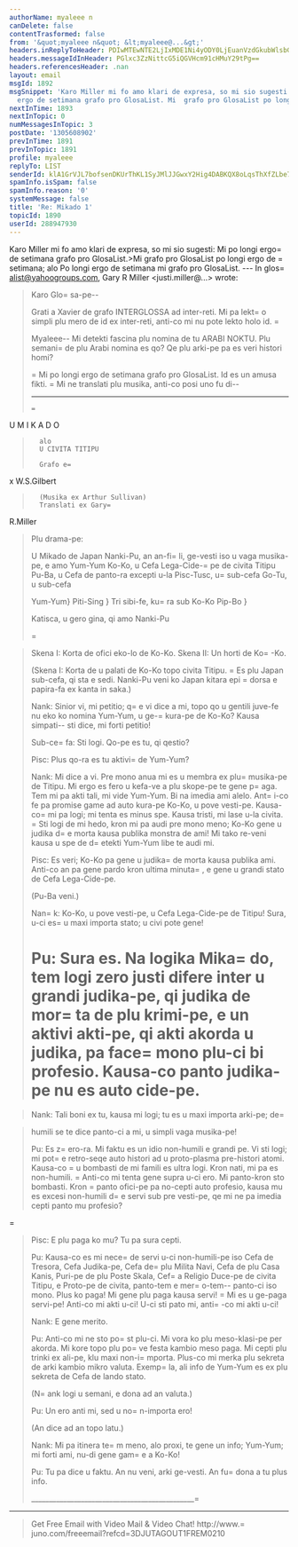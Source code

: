 ```yaml
---
authorName: myaleee n
canDelete: false
contentTrasformed: false
from: '&quot;myaleee n&quot; &lt;myaleee@...&gt;'
headers.inReplyToHeader: PDIwMTEwNTE2LjIxMDE1Ni4yODY0LjEuanVzdGkubWlsbGVyQGp1bm8uY29tPg==
headers.messageIdInHeader: PGlxc3ZzNittcG5iQGVHcm91cHMuY29tPg==
headers.referencesHeader: .nan
layout: email
msgId: 1892
msgSnippet: 'Karo Miller mi fo amo klari de expresa, so mi sio sugesti: Mi po longi
  ergo de setimana grafo pro GlosaList. Mi  grafo pro GlosaList po longi ergo de setimana;'
nextInTime: 1893
nextInTopic: 0
numMessagesInTopic: 3
postDate: '1305608902'
prevInTime: 1891
prevInTopic: 1891
profile: myaleee
replyTo: LIST
senderId: klA1GrVJL7bofsenDKUrThKL1SyJMlJJGwxY2Hig4DABKQX8oLqsThXfZLbe7bCh1M2o1UsaZk3VhvJ00RiLPG2QAyOaCA
spamInfo.isSpam: false
spamInfo.reason: '0'
systemMessage: false
title: 'Re: Mikado 1'
topicId: 1890
userId: 288947930
---
```


Karo Miller
mi fo amo klari de expresa, so mi sio sugesti:
Mi po longi ergo=
 de setimana grafo pro GlosaList.>Mi  grafo pro GlosaList po longi ergo de =
setimana; alo Po longi ergo de setimana mi grafo pro GlosaList.
--- In glos=
alist@yahoogroups.com, Gary R Miller <justi.miller@...> wrote:
>
> Karo Glo=
sa-pe--
> 
> Grati a Xavier de grafo INTERGLOSSA ad inter-reti.  Mi pa lekt=
o simpli
> plu mero de id ex inter-reti, anti-co mi nu pote lekto holo id.
=
> 
> Myaleee-- Mi detekti fascina plu nomina de tu ARABI NOKTU.  Plu semani=
 de
> plu Arabi nomina es qo?  Qe plu arki-pe pa es veri histori homi?
> 
>=
 Mi po longi ergo de setimana grafo pro GlosaList.  Id es un amusa fikti. 
=
> Mi ne translati plu musika, anti-co posi uno fu di--
> 
> * * *
> 
>     =
  U   M I K A D O
> 
>       alo
>       U CIVITA TITIPU
> 
>       Grafo e=
x W.S.Gilbert
>       (Musika ex Arthur Sullivan)
>       Translati ex Gary=
 R.Miller
> 
> 
> Plu drama-pe:
> 
> U Mikado de Japan
> Nanki-Pu, an an-fi=
li, ge-vesti iso u vaga musika-pe, e amo Yum-Yum
> Ko-Ko, u Cefa Lega-Cide-=
pe de civita Titipu
> Pu-Ba, u Cefa de panto-ra excepti u-la
> Pisc-Tusc, u=
 sub-cefa
> Go-Tu, u sub-cefa
> 
> Yum-Yum}
> Piti-Sing   } Tri sibi-fe, ku=
ra sub Ko-Ko
> Pip-Bo    }
> 
> Katisca, u gero gina, qi amo Nanki-Pu
> 
> =

> 
> Skena I:  Korta de ofici eko-lo de Ko-Ko.
> Skena II:  Un horti de Ko=
-Ko.
> 
> 
> 
> (Skena I:  Korta de u palati de Ko-Ko topo civita Titipu.  =
Es plu Japan
> sub-cefa, qi sta e sedi.  Nanki-Pu veni ko Japan kitara epi =
dorsa e
> papira-fa ex kanta in saka.)
> 
> Nank:  Sinior vi, mi petitio; q=
e vi dice a mi, topo qo u gentili juve-fe
> nu eko ko nomina Yum-Yum, u ge-=
kura-pe de Ko-Ko? Kausa simpati-- sti
> dice, mi forti petitio!
> 
> Sub-ce=
fa:  Sti logi.  Qo-pe es tu, qi qestio?
> 
> Pisc:  Plus qo-ra es tu aktivi=
 de Yum-Yum?
> 
> Nank:  Mi dice a vi.  Pre mono anua mi es u membra ex plu=
 musika-pe de
> Titipu.  Mi ergo es fero u kefa-ve a plu skope-pe te gene p=
aga.  Tem mi
> pa akti tali, mi vide Yum-Yum.  Bi na imedia ami alelo.  Ant=
i-co fe pa
> promise game ad auto kura-pe Ko-Ko, u pove vesti-pe.  Kausa-co=
 mi pa
> logi; mi tenta es minus spe.  Kausa tristi, mi lase u-la civita.  =
Sti
> logi de mi hedo, kron mi pa audi pre mono meno; Ko-Ko gene u judika d=
e
> morta kausa publika monstra de ami!  Mi tako re-veni kausa u spe de
> d=
etekti Yum-Yum libe te audi mi.
> 
> Pisc:  Es veri; Ko-Ko pa gene u judika=
 de morta kausa publika ami. 
> Anti-co an pa gene pardo kron ultima minuta=
, e gene u grandi stato de
> Cefa Lega-Cide-pe.
> 
> (Pu-Ba veni.)
> 
> Nan=
k:  Ko-Ko, u pove vesti-pe, u Cefa Lega-Cide-pe de Titipu!  Sura, u-ci
> es=
 u maxi importa stato; u civi pote gene!
> 
> Pu:  Sura es.  Na logika Mika=
do, tem logi zero justi difere inter u
> grandi judika-pe, qi judika de mor=
ta de plu krimi-pe, e un aktivi
> akti-pe, qi akti akorda u judika, pa face=
 mono plu-ci bi profesio. 
> Kausa-co panto judika-pe nu es auto cide-pe.
>=
 
> Nank:  Tali boni ex tu, kausa mi logi; tu es u maxi importa arki-pe; de=

> humili se te dice panto-ci a mi, u simpli vaga musika-pe!
> 
> Pu:  Es z=
ero-ra.  Mi faktu es un idio non-humili e grandi pe.  Vi sti
> logi; mi pot=
e retro-seqe auto histori ad u proto-plasma pre-histori
> atomi.  Kausa-co =
u bombasti de mi famili es ultra logi.  Kron nati, mi pa
> es non-humili.  =
Anti-co mi tenta gene supra u-ci ero.  Mi panto-kron sto
> bombasti.  Kron =
panto ofici-pe pa no-cepti auto profesio, kausa mu es
> excesi non-humili d=
e servi sub pre vesti-pe, qe mi ne pa imedia cepti
> panto mu profesio?
> 
=
> Pisc:  E plu paga ko mu?  Tu pa sura cepti.
> 
> Pu:  Kausa-co es mi nece=
 de servi u-ci non-humili-pe iso Cefa de Tresora,
> Cefa Judika-pe, Cefa de=
 plu Milita Navi, Cefa de plu Casa Kanis, Puri-pe
> de plu Poste Skala, Cef=
a Religio Duce-pe de civita Titipu, e Proto-pe de
> civita, panto-tem e mer=
o-tem-- panto-ci iso mono.  Plus ko paga!  Mi gene
> plu paga kausa servi! =
 Mi es u ge-paga servi-pe!  Anti-co mi akti u-ci! 
> U-ci sti pato mi, anti=
-co mi akti u-ci!
> 
> Nank:  E gene merito.
> 
> Pu:  Anti-co mi ne sto po=
st plu-ci.  Mi vora ko plu meso-klasi-pe per
> akorda.  Mi kore topo plu po=
ve festa kambio meso paga.  Mi cepti plu
> trinki ex ali-pe, klu maxi non-i=
mporta.  Plus-co mi merka plu sekreta de
> arki kambio mikro valuta.  Exemp=
la, ali info de Yum-Yum es ex plu sekreta
> de Cefa de lando stato.
> 
> (N=
ank logi u semani, e dona ad an valuta.)
> 
> Pu:  Un ero anti mi, sed u no=
n-importa ero!
> 
> (An dice ad an topo latu.)
> 
> Nank:  Mi pa itinera te=
m meno, alo proxi, te gene un info; Yum-Yum; mi
> forti ami, nu-di gene gam=
e a Ko-Ko!
> 
> Pu:  Tu pa dice u faktu.  An nu veni, arki ge-vesti.  An fu=
 dona a tu
> plus info.
> 
> ______________________________________________=
______________
> Get Free Email with Video Mail & Video Chat!
> http://www.=
juno.com/freeemail?refcd=3DJUTAGOUT1FREM0210
>



